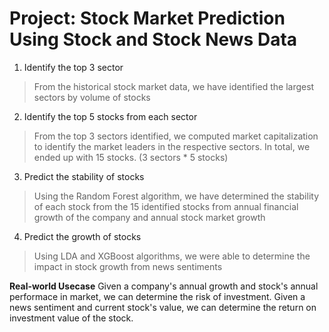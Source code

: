 # Project: Stock Market Prediction Using Stock and Stock News Data

1. Identify the top 3 sector
> From the historical stock market data, we have identified the largest sectors by volume of stocks

2. Identify the top 5 stocks from each sector
> From the top 3 sectors identified, we computed market capitalization to identify the market leaders in the respective sectors. In total, we ended up with 15 stocks. (3 sectors * 5 stocks) 

3. Predict the stability of stocks
> Using the Random Forest algorithm, we have determined the stability of each stock from the 15 identified stocks from annual financial growth of the company and annual stock market growth 
4. Predict the growth of stocks
> Using LDA and XGBoost algorithms, we were able to determine the impact in stock growth from news sentiments

**Real-world Usecase**
Given a company's annual growth and stock's annual performace in market, we can determine the risk of investment. 
Given a news sentiment and current stock's value, we can determine the return on investment value of the stock.  
